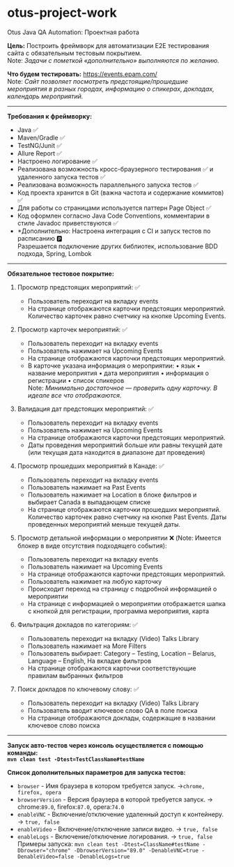 # otus-project-work
Otus Java QA Automation: Проектная работа

**Цель:** Построить фреймворк для автоматизации Е2Е тестирования сайта с обязательным тестовым покрытием.<br>
Note: *Задачи с пометкой «*дополнительно*» выполняются по желанию.*

**Что будем тестировать:** https://events.epam.com/ <br>
Note: *Сайт позволяет посмотреть предстоящие/прошедшие мероприятия в разных городах, информацию о спикерах, докладах, календарь мероприятий.*

---

**Требования к фреймворку:**
- Java ✅
- Maven/Gradle ✅
- TestNG/Junit ✅
- Allure Report ✅
- Настроено логирование ✅
- Реализована возможность кросс-браузерного тестирования ✅ и удаленного запуска тестов ✅
- Реализована возможность параллельного запуска тестов ✅
- Код проекта хранится в Git (важна частота и содержание коммитов) ✅
- Для работы со страницами используется паттерн Page Object ✅
- Код оформлен согласно Java Code Conventions, комментарии в стиле Javadoc приветствуются ✅
- *Дополнительно: Настроена интеграция с CI и запуск тестов по расписанию 🅿<br>
  Разрешается подключение других библиотек, использование BDD подхода, Spring, Lombok

---

**Обязательное тестовое покрытие:**<br>
1) Просмотр предстоящих мероприятий: ✅
    * Пользователь переходит на вкладку events
    * На странице отображаются карточки предстоящих мероприятий. Количество карточек равно счетчику на кнопке Upcoming Events.

2) Просмотр карточек мероприятий: ✅
    * Пользователь переходит на вкладку events
    * Пользователь нажимает на Upcoming Events
    * На странице отображаются карточки предстоящих мероприятий.
    * В карточке указана информация о мероприятии: • язык • название мероприятия • дата мероприятия • информация о регистрации • список спикеров<br>
    Note: *Минимально достаточное — проверить одну карточку. В идеале все что отображаются.*

3) Валидация дат предстоящих мероприятий: ✅
    * Пользователь переходит на вкладку events
    * Пользователь нажимает на Upcoming Events
    * На странице отображаются карточки предстоящих мероприятий.
    * Даты проведения мероприятий больше или равны текущей дате (или текущая дата находится в диапазоне дат проведения)

4) Просмотр прошедших мероприятий в Канаде: ✅
    * Пользователь переходит на вкладку events
    * Пользователь нажимает на Past Events
    * Пользователь нажимает на Location в блоке фильтров и выбирает Canada в выпадающем списке
    * На странице отображаются карточки прошедших мероприятий. Количество карточек равно счетчику на кнопке Past Events. Даты проведенных мероприятий меньше текущей даты.

5) Просмотр детальной информации о мероприятии ❌ (Note: Имеется блокер в виде отсутствия подходящего события):
    * Пользователь переходит на вкладку events
    * Пользователь нажимает на Upcoming Events
    * На странице отображаются карточки предстоящих мероприятий.
    * Пользователь нажимает на любую карточку
    * Происходит переход на страницу с подробной информацией о мероприятии
    * На странице с информацией о мероприятии отображается шапка с кнопкой для регистрации, программа мероприятия, карта

6) Фильтрация докладов по категориям: ✅
    * Пользователь переходит на вкладку (Video) Talks Library
    * Пользователь нажимает на More Filters
    * Пользователь выбирает: Category – Testing, Location – Belarus, Language – English, На вкладке фильтров
    * На странице отображаются карточки соответствующие правилам выбранных фильтров

7) Поиск докладов по ключевому слову: ✅
    * Пользователь переходит на вкладку (Video) Talks Library
    * Пользователь вводит ключевое слово QA в поле поиска
    * На странице отображаются доклады, содержащие в названии ключевое слово поиска

---

**Запуск авто-тестов через консоль осуществляется с помощью команды:**<br> 
**`mvn clean test -Dtest=TestClassName#testName`**

**Список дополнительных параметров для запуска тестов:**<br>
- `browser` - Имя браузера в котором требуется запуск. ->`chrome, firefox, opera`<br>
- `browserVersion` - Версия браузера в которой требуется запуск. -> chrome:`89.0`, firefox:`87.0`, opera:`74.0`<br>
- `enableVNC` - Включение/отключение удаленный доступ к контейнеру. -> `true, false`<br>
- `enableVideo` - Включение/отключение записи видео. -> `true, false`<br>
- `enableLogs` - Включение/отключение логирования. -> `true, false`<br>
      Примеры запуска:
         `mvn clean test -Dtest=ClassName#testName -Dbrowser="chrome" -DbrowserVersion="89.0" -DenableVNC=true -DenableVideo=false -DenableLogs=true`